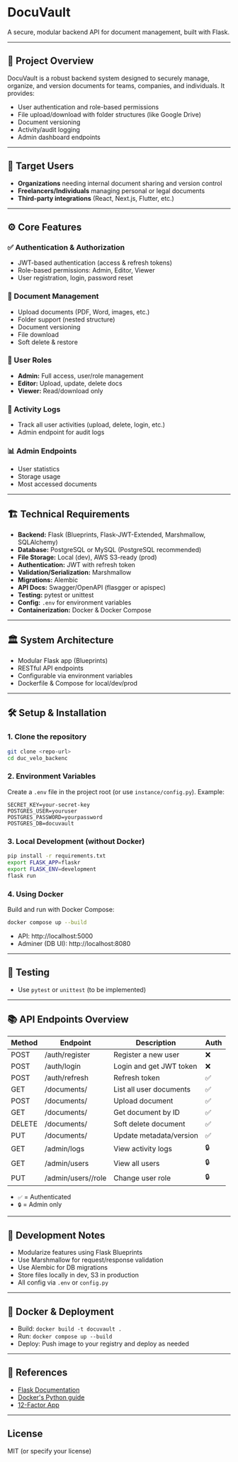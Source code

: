 # DocuVault

A secure, modular backend API for document management, built with Flask.

---

## 🧩 Project Overview

DocuVault is a robust backend system designed to securely manage, organize, and version documents for teams, companies, and individuals. It provides:

- User authentication and role-based permissions
- File upload/download with folder structures (like Google Drive)
- Document versioning
- Activity/audit logging
- Admin dashboard endpoints

---

## 🚀 Target Users

- **Organizations** needing internal document sharing and version control
- **Freelancers/Individuals** managing personal or legal documents
- **Third-party integrations** (React, Next.js, Flutter, etc.)

---

## ⚙️ Core Features

### ✅ Authentication & Authorization

- JWT-based authentication (access & refresh tokens)
- Role-based permissions: Admin, Editor, Viewer
- User registration, login, password reset

### 📂 Document Management

- Upload documents (PDF, Word, images, etc.)
- Folder support (nested structure)
- Document versioning
- File download
- Soft delete & restore

### 👤 User Roles

- **Admin:** Full access, user/role management
- **Editor:** Upload, update, delete docs
- **Viewer:** Read/download only

### 🧾 Activity Logs

- Track all user activities (upload, delete, login, etc.)
- Admin endpoint for audit logs

### 📊 Admin Endpoints

- User statistics
- Storage usage
- Most accessed documents

---

## 🏗️ Technical Requirements

- **Backend:** Flask (Blueprints, Flask-JWT-Extended, Marshmallow, SQLAlchemy)
- **Database:** PostgreSQL or MySQL (PostgreSQL recommended)
- **File Storage:** Local (dev), AWS S3-ready (prod)
- **Authentication:** JWT with refresh token
- **Validation/Serialization:** Marshmallow
- **Migrations:** Alembic
- **API Docs:** Swagger/OpenAPI (flasgger or apispec)
- **Testing:** pytest or unittest
- **Config:** `.env` for environment variables
- **Containerization:** Docker & Docker Compose

---

## 🏛️ System Architecture

- Modular Flask app (Blueprints)
- RESTful API endpoints
- Configurable via environment variables
- Dockerfile & Compose for local/dev/prod

---

## 🛠️ Setup & Installation

### 1. Clone the repository

```bash
git clone <repo-url>
cd duc_velo_backenc
```

### 2. Environment Variables

Create a `.env` file in the project root (or use `instance/config.py`). Example:

```env
SECRET_KEY=your-secret-key
POSTGRES_USER=youruser
POSTGRES_PASSWORD=yourpassword
POSTGRES_DB=docuvault
```

### 3. Local Development (without Docker)

```bash
pip install -r requirements.txt
export FLASK_APP=flaskr
export FLASK_ENV=development
flask run
```

### 4. Using Docker

Build and run with Docker Compose:

```bash
docker compose up --build
```

- API: http://localhost:5000
- Adminer (DB UI): http://localhost:8080

---

## 🧪 Testing

- Use `pytest` or `unittest` (to be implemented)

---

## 📚 API Endpoints Overview

| Method | Endpoint               | Description             | Auth |
| ------ | ---------------------- | ----------------------- | ---- |
| POST   | /auth/register         | Register a new user     | ❌   |
| POST   | /auth/login            | Login and get JWT token | ❌   |
| POST   | /auth/refresh          | Refresh token           | ✅   |
| GET    | /documents/            | List all user documents | ✅   |
| POST   | /documents/            | Upload document         | ✅   |
| GET    | /documents/<id>        | Get document by ID      | ✅   |
| DELETE | /documents/<id>        | Soft delete document    | ✅   |
| PUT    | /documents/<id>        | Update metadata/version | ✅   |
| GET    | /admin/logs            | View activity logs      | 🔒   |
| GET    | /admin/users           | View all users          | 🔒   |
| PUT    | /admin/users/<id>/role | Change user role        | 🔒   |

- `✅` = Authenticated
- `🔒` = Admin only

---

## 📝 Development Notes

- Modularize features using Flask Blueprints
- Use Marshmallow for request/response validation
- Use Alembic for DB migrations
- Store files locally in dev, S3 in production
- All config via `.env` or `config.py`

---

## 🐳 Docker & Deployment

- Build: `docker build -t docuvault .`
- Run: `docker compose up --build`
- Deploy: Push image to your registry and deploy as needed

---

## 📄 References

- [Flask Documentation](https://flask.palletsprojects.com/)
- [Docker's Python guide](https://docs.docker.com/language/python/)
- [12-Factor App](https://12factor.net/)

---

## License

MIT (or specify your license)
